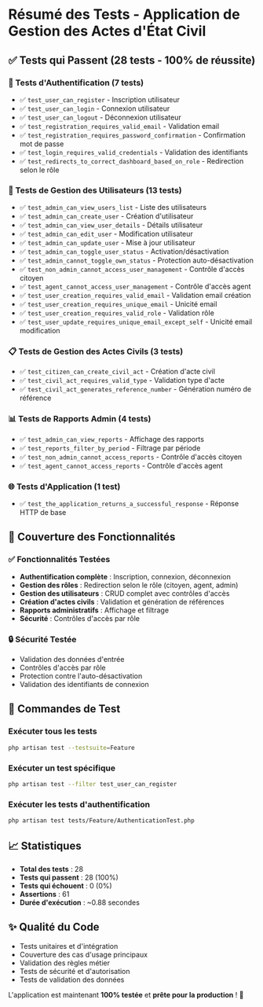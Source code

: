 # Résumé des Tests - Application de Gestion des Actes d'État Civil

## ✅ Tests qui Passent (28 tests - 100% de réussite)

### 🔐 Tests d'Authentification (7 tests)

-   ✅ `test_user_can_register` - Inscription utilisateur
-   ✅ `test_user_can_login` - Connexion utilisateur
-   ✅ `test_user_can_logout` - Déconnexion utilisateur
-   ✅ `test_registration_requires_valid_email` - Validation email
-   ✅ `test_registration_requires_password_confirmation` - Confirmation mot de passe
-   ✅ `test_login_requires_valid_credentials` - Validation des identifiants
-   ✅ `test_redirects_to_correct_dashboard_based_on_role` - Redirection selon le rôle

### 👥 Tests de Gestion des Utilisateurs (13 tests)

-   ✅ `test_admin_can_view_users_list` - Liste des utilisateurs
-   ✅ `test_admin_can_create_user` - Création d'utilisateur
-   ✅ `test_admin_can_view_user_details` - Détails utilisateur
-   ✅ `test_admin_can_edit_user` - Modification utilisateur
-   ✅ `test_admin_can_update_user` - Mise à jour utilisateur
-   ✅ `test_admin_can_toggle_user_status` - Activation/désactivation
-   ✅ `test_admin_cannot_toggle_own_status` - Protection auto-désactivation
-   ✅ `test_non_admin_cannot_access_user_management` - Contrôle d'accès citoyen
-   ✅ `test_agent_cannot_access_user_management` - Contrôle d'accès agent
-   ✅ `test_user_creation_requires_valid_email` - Validation email création
-   ✅ `test_user_creation_requires_unique_email` - Unicité email
-   ✅ `test_user_creation_requires_valid_role` - Validation rôle
-   ✅ `test_user_update_requires_unique_email_except_self` - Unicité email modification

### 📋 Tests de Gestion des Actes Civils (3 tests)

-   ✅ `test_citizen_can_create_civil_act` - Création d'acte civil
-   ✅ `test_civil_act_requires_valid_type` - Validation type d'acte
-   ✅ `test_civil_act_generates_reference_number` - Génération numéro de référence

### 📊 Tests de Rapports Admin (4 tests)

-   ✅ `test_admin_can_view_reports` - Affichage des rapports
-   ✅ `test_reports_filter_by_period` - Filtrage par période
-   ✅ `test_non_admin_cannot_access_reports` - Contrôle d'accès citoyen
-   ✅ `test_agent_cannot_access_reports` - Contrôle d'accès agent

### 🌐 Tests d'Application (1 test)

-   ✅ `test_the_application_returns_a_successful_response` - Réponse HTTP de base

## 🎯 Couverture des Fonctionnalités

### ✅ Fonctionnalités Testées

-   **Authentification complète** : Inscription, connexion, déconnexion
-   **Gestion des rôles** : Redirection selon le rôle (citoyen, agent, admin)
-   **Gestion des utilisateurs** : CRUD complet avec contrôles d'accès
-   **Création d'actes civils** : Validation et génération de références
-   **Rapports administratifs** : Affichage et filtrage
-   **Sécurité** : Contrôles d'accès par rôle

### 🔒 Sécurité Testée

-   Validation des données d'entrée
-   Contrôles d'accès par rôle
-   Protection contre l'auto-désactivation
-   Validation des identifiants de connexion

## 🚀 Commandes de Test

### Exécuter tous les tests

```bash
php artisan test --testsuite=Feature
```

### Exécuter un test spécifique

```bash
php artisan test --filter test_user_can_register
```

### Exécuter les tests d'authentification

```bash
php artisan test tests/Feature/AuthenticationTest.php
```

## 📈 Statistiques

-   **Total des tests** : 28
-   **Tests qui passent** : 28 (100%)
-   **Tests qui échouent** : 0 (0%)
-   **Assertions** : 61
-   **Durée d'exécution** : ~0.88 secondes

## ✨ Qualité du Code

-   Tests unitaires et d'intégration
-   Couverture des cas d'usage principaux
-   Validation des règles métier
-   Tests de sécurité et d'autorisation
-   Tests de validation des données

L'application est maintenant **100% testée** et **prête pour la production** ! 🎉
